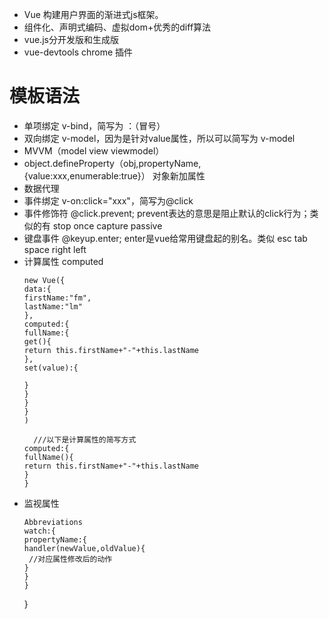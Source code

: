 - Vue 构建用户界面的渐进式js框架。
- 组件化、声明式编码、虚拟dom+优秀的diff算法
- vue.js分开发版和生成版
- vue-devtools chrome 插件

# 模板语法
- 单项绑定 v-bind，简写为 ：（冒号）
- 双向绑定 v-model，因为是针对value属性，所以可以简写为 v-model
- MVVM（model view viewmodel）
- object.defineProperty（obj,propertyName,{value:xxx,enumerable:true}） 对象新加属性
- 数据代理
- 事件绑定 v-on:click="xxx"，简写为@click
- 事件修饰符 @click.prevent;  prevent表达的意思是阻止默认的click行为；类似的有 stop once capture passive
- 键盘事件  @keyup.enter; enter是vue给常用键盘起的别名。类似 esc tab  space right  left
- 计算属性 computed
  ```
  new Vue({
  data:{
  firstName:"fm",
  lastName:"lm"
  },
  computed:{
  fullName:{
  get(){
  return this.firstName+"-"+this.lastName
  },
  set(value):{
  
  }
  }
  }
  }
  )

  ```
  ```
    ///以下是计算属性的简写方式
  computed:{
  fullName(){
  return this.firstName+"-"+this.lastName
  }
  }
  ```
- 监视属性
  ```
  Abbreviations
  watch:{
  propertyName:{
  handler(newValue,oldValue){
   //对应属性修改后的动作
  }
  }
  }
  ```
  }
  ```
